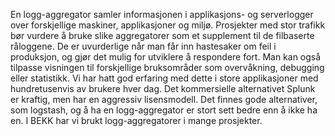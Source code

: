 En logg-aggregator samler informasjonen i applikasjons- og serverlogger over forskjellige maskiner, applikasjoner og miljø. Prosjekter med stor trafikk bør vurdere å bruke slike aggregatorer som et supplement til de filbaserte råloggene. De er uvurderlige når man får inn hastesaker om feil i produksjon, og gjør det mulig for utviklere å respondere fort. Man kan også tilpasse visningen til forskjellige bruksområder som overvåkning, debugging eller statistikk. Vi har hatt god erfaring med dette i store applikasjoner med hundretusenvis av brukere hver dag. Det kommersielle alternativet Splunk er kraftig, men har en aggressiv lisensmodell. Det finnes gode alternativer, som logstash, og å ha en logg-aggregator er stort sett bedre enn å ikke ha en. I BEKK har vi brukt logg-aggregatorer  i mange prosjekter.